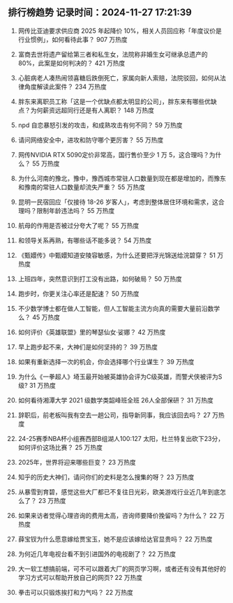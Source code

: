 
## 排行榜趋势 记录时间：2024-11-27 17:21:39
  
  1. 网传比亚迪要求供应商 2025 年起降价 10%，相关人员回应称「年度议价是行业惯例」，如何看待此事？ 907 万热度
    
  2. 富商去世将遗产留给第三者和私生女，法院称非婚生女可继承总遗产的 80%，此案是如何判决的？ 421 万热度
    
  3. 心脏病老人凑热闹领喜糖后跌倒死亡，家属向新人索赔，法院驳回，如何从法律角度解读此案件？ 234 万热度
    
  4. 胖东来离职员工称「这是一个优缺点都太明显的公司」，胖东来有哪些优缺点？为何薪资远超同行还是有人离职？ 148 万热度
    
  5. npd 自恋暴怒引发的攻击，和成熟攻击有何不同？ 59 万热度
    
  6. 请问网络安全中，进攻和防守哪个更厉害？ 55 万热度
    
  7. 网传NVIDIA RTX 5090定价非常高，国行售价至少 1 万 5，这合理吗？为什么？ 55 万热度
    
  8. 为什么河南的豫北，豫中，豫西城市常驻人口数量到现在都是增加的，而豫东和豫南的常驻人口数量却流失严重？ 55 万热度
    
  9. 昆明一民宿回应「仅接待 18-26 岁客人」，考虑到整体居住环境和需求，这合理吗？限制年龄违法吗？ 55 万热度
    
  10. 航母的作用是否被过分夸大了呢？ 55 万热度
    
  11. 和领导关系再熟，有哪些话不能多说？ 54 万热度
    
  12. 《甄嬛传》中甄嬛知道安陵容敏感，为什么还要把浮光锦送给浣碧穿？ 51 万热度
    
  13. 上班四年，突然意识到打工没有出路，如何破局？ 50 万热度
    
  14. 跑步时，你更关注心率还是配速？ 50 万热度
    
  15. 不少数学博士都在做人工智能，但人工智能主流方向真的需要大量前沿数学么？ 45 万热度
    
  16. 如何评价《英雄联盟》里的琴瑟仙女·娑娜？ 42 万热度
    
  17. 早上跑步起不来，大神们是如何坚持的？ 39 万热度
    
  18. 如果有重新选择一次的机会，你会选择哪个行业谋生？ 39 万热度
    
  19. 为什么《一拳超人》埼玉最开始被英雄协会评为C级英雄，而警犬侠被评为S级? 31 万热度
    
  20. 如何看待湘潭大学 2021 级数学类韶峰班全班 26人全部保研？ 31 万热度
    
  21. 辞职后，前老板叫我有空去一趟公司，指导新同事，我应该回去吗？ 27 万热度
    
  22. 24-25赛季NBA杯小组赛西部B组湖人100:127 太阳，杜兰特复出砍下23分，如何评价这场比赛？ 25 万热度
    
  23. 2025年，世界将迎来哪些巨变？ 23 万热度
    
  24. 知乎的历史大神们，请问你们的史料是怎么搜集的呀？ 23 万热度
    
  25. 从暴雪到育碧，感觉这些大厂都已不复往日光彩，欧美游戏行业近几年到底怎么了？ 23 万热度
    
  26. 如果来访者觉得心理咨询的费用太高，咨询师要降价挽留吗？为什么？ 22 万热度
    
  27. 薛宝钗为什么愿意嫁给贾宝玉，她不是应该嫁给达官显贵吗？ 22 万热度
    
  28. 为何近几年电视台看不到引进国外的电视剧了？ 22 万热度
    
  29. 大一软工想搞前端，可不可以跟着大厂的网页学习啊，或者还有没有其他好的学习方式可以帮助开放自己的网页? 22 万热度
    
  30. 拳击可以只锻炼挨打和力气吗？ 22 万热度
    
